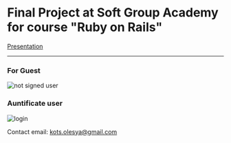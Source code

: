 # Final Project at Soft Group Academy for course "Ruby on Rails"

[Presentation](https://docs.google.com/presentation/d/1oZDSTk26VGDMPXe3-vfcnlpfWsmMxia_bntl6xWebvY/edit?usp=sharing)


---------
### For Guest

![not signed user](https://github.com/kotsolesya/PhotoGallery/blob/master/public/logout.gif?raw=true)

### Auntificate user
![login](https://github.com/kotsolesya/PhotoGallery/blob/master/public/signed.gif?raw=true)

Contact email: kots.olesya@gmail.com

